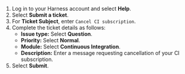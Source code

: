 1. Log in to your Harness account and select **Help**.
2. Select **Submit a ticket**.
3. For **Ticket Subject**, enter `Cancel CI subscription`.
4. Complete the ticket details as follows:
	* **Issue type:** Select **Question**.
	* **Priority:** Select **Normal**.
	* **Module:** Select **Continuous Integration**.
	* **Description:** Enter a message requesting cancellation of your CI subscription.
5. Select **Submit**.